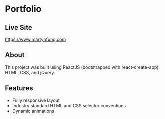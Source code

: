 # Portfolio

## Live Site
https://www.martynfung.com

## About
This project was built using ReactJS (bootstrapped with react-create-app), HTML, CSS, and jQuery.

## Features
- Fully responsive layout
- Industry standard HTML and CSS selector conventions
- Dynamic animations
